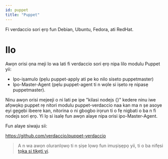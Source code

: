 ```yaml
---
id: puppet
title: "Puppet"
---
```


Fi verdaccio sori ẹrọ fun Debian, Ubuntu, Fedora, ati RedHat.

# Ilo

Awọn orisi ọna meji lo wa lati fi verdaccio sori ẹrọ nipa lilo modulu Puppet yii:

* Ipo-iṣamulo (pẹlu puppet-apply ati pe ko nilo siseto puppetmaster)
* Ipo-Master-Agent (pẹlu puppet-agent ti n wọle si iṣeto rẹ nipasẹ puppetmaster).

Ninu awọn orisi mejeeji o ni lati pe ipe "kilasi nodejs {}" kedere ninu iwe afọwọkọ puppet rẹ nitori modulu puppet-verdaccio naa kan ma n ṣe asoye eyi gẹgẹbi ibeere kan, nitorina o ni gbogbo irọrun ti o fẹ nigbati o ba n fi nodejs sori ẹrọ. Yi lọ si isalẹ fun awọn alaye nipa orisi ipo-Master-Agent.

Fun alaye siwaju sii:

<https://github.com/verdaccio/puppet-verdaccio>

> A n wa awọn oluranlọwọ ti n ṣiṣe lọwọ fun imuṣiṣẹpọ yii, ti o ba nifẹsi [tọka si tikẹti yi](https://github.com/verdaccio/puppet-verdaccio/issues/11).
